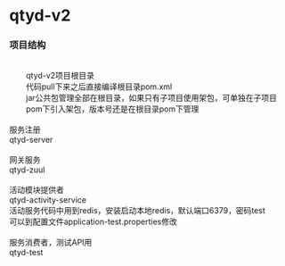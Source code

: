 # qtyd-v2

<div><h3>项目结构</h3></div>
<br/>
<div style="padding-left:30px">qtyd-v2项目根目录</div>
<div style="padding-left:30px">代码pull下来之后直接编译根目录pom.xml</div>
<div style="padding-left:30px">jar公共包管理全部在根目录，如果只有子项目使用架包，可单独在子项目pom下引入架包，版本号还是在根目录pom下管理</div>
<br/>
<div>服务注册</div>
<div>qtyd-server</div>
<br/>
<div>网关服务</div>
<div>qtyd-zuul</div>
<br/>
<div>活动模块提供者</div>
<div>qtyd-activity-service</div>
<div>活动服务代码中用到redis，安装启动本地redis，默认端口6379，密码test</div>
<div>可以到配置文件application-test.properties修改</div>
<br/>
<div>服务消费者，测试API用</div>
<div>qtyd-test</div>
<br/>






